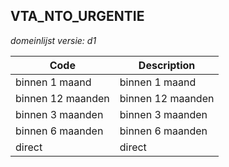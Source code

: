 ## VTA_NTO_URGENTIE

*domeinlijst versie: d1* 

 |Code |Description	|
|	---	|	---	|
| binnen 1 maand | binnen 1 maand |
| binnen 12 maanden | binnen 12 maanden |
| binnen 3 maanden | binnen 3 maanden |
| binnen 6 maanden | binnen 6 maanden |
| direct | direct |
